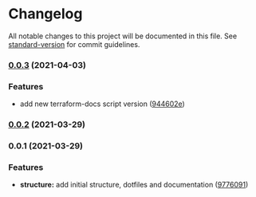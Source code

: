 # Changelog

All notable changes to this project will be documented in this file. See [standard-version](https://github.com/conventional-changelog/standard-version) for commit guidelines.

### [0.0.3](https://github.com/Excoriate/terraform-precommit-hooks/compare/v0.0.2...v0.0.3) (2021-04-03)


### Features

* add new terraform-docs script version ([944602e](https://github.com/Excoriate/terraform-precommit-hooks/commit/944602e78b2e4d825241bb10ded7e9db15c6cce8))

### [0.0.2](https://github.com/Excoriate/terraform-precommit-hooks/compare/v0.0.1...v0.0.2) (2021-03-29)

### 0.0.1 (2021-03-29)


### Features

* **structure:** add initial structure, dotfiles and documentation ([9776091](https://github.com/Excoriate/terraform-precommit-hooks/commit/977609111fce5f31199cf7fa14904e4c8e94f677))
